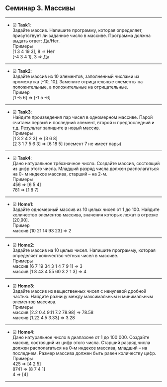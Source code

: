 ## Семинар 3. Массивы
---
- &#9745; **Task1**:  
Задайте массив. Напишите программу, которая определяет, присутствует ли заданное число в массиве. Программа должна выдать ответ: Да/Нет.  
Примеры  
[1 3 4 19 3], 8 => Нет  
[-4 3 4 1], 3 => Да

---
- &#9745; **Task2**:  
Задайте массив из 10 элементов, заполненный числами из промежутка [-10, 10]. Замените отрицательные элементы на положительные, а положительные на отрицательные.  
Пример  
[1 -5 6] => [-1 5 -6]

---
- &#9745; **Task3**:  
Найдите произведения пар чисел в одномерном массиве. Парой считаем первый и последний элемент, второй и предпоследний и т.д. Результат запишите в новый массив.  
Примеры  
[1 3 2 4 2 3] => [3 6 8]  
[2 3 1 7 5 6 3] => [6 18 5] (элемент 7 не имеет пары)

---
- &#9745; **Task4**:  
Дано натуральное трёхзначное число. Создайте массив, состоящий из цифр этого числа. Младший разряд числа должен располагаться на 0-
м индексе массива, старший – на 2-м.  
Примеры  
456 => [6 5 4]  
781 => [1 8 7]

---
- &#9745; **Home1**:  
Задайте одномерный массив из 10 целых чисел от 1 до 100. Найдите количество элементов массива, значения которых лежат в отрезке [20,90].  
Пример  
массив [10 21 14 93 23] => 2

---
- &#9745; **Home2**:  
Задайте массив на 10 целых чисел. Напишите программу, которая определяет количество чётных чисел в массиве.  
Примеры  
массив [6 7 19 34 3 1 4 7 9 1] => 3  
массив [1 8 43 4 55 60 3 2 1 3] => 4

---
- &#9745; **Home3**:  
Задайте массив из вещественных чисел с ненулевой дробной частью. Найдите разницу между максимальным и минимальным элементов массива.  
Примеры  
массив [2.2 0.4 9.11 7.2 78.98] => 78.58  
массив [1.22 4.5 3.33] => 3.28

---
- &#9745; **Home4**:  
Дано натуральное число в диапазоне от 1 до 100 000. Создайте массив,
состоящий из цифр этого числа. Старший разряд числа должен располагаться на 0-м индексе массива, младший – на последнем. Размер массива должен быть равен количеству цифр.  
Примеры  
425 => [4 2 5]  
8741 => [8 7 4 1]  
4 => [4]

---
